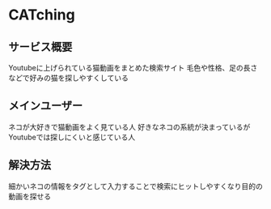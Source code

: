 # CATching
## サービス概要
Youtubeに上げられている猫動画をまとめた検索サイト
毛色や性格、足の長さなどで好みの猫を探しやすくしている

## メインユーザー
ネコが大好きで猫動画をよく見ている人
好きなネコの系統が決まっているがYoutubeでは探しにくいと感じている人

## 解決方法
細かいネコの情報をタグとして入力することで検索にヒットしやすくなり目的の動画を探せる